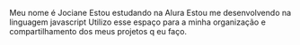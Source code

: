 Meu nome é Jociane
Estou estudando na Alura
Estou me desenvolvendo na linguagem javascript
Utilizo esse espaço para a minha organização e compartilhamento dos meus projetos q eu faço.
